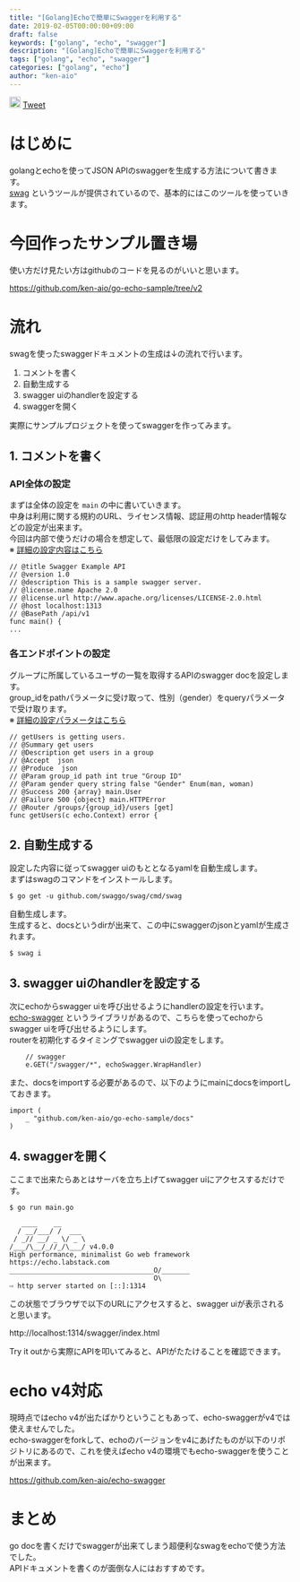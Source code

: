 ```yaml
---
title: "[Golang]Echoで簡単にSwaggerを利用する"
date: 2019-02-05T00:00:00+09:00
draft: false
keywords: ["golang", "echo", "swagger"]
description: "[Golang]Echoで簡単にSwaggerを利用する"
tags: ["golang", "echo", "swagger"]
categories: ["golang", "echo"]
author: "ken-aio"
---
```


<a href="http://b.hatena.ne.jp/entry/" class="hatena-bookmark-button" data-hatena-bookmark-layout="vertical-normal" data-hatena-bookmark-lang="ja" title="このエントリーをはてなブックマークに追加"><img src="https://b.st-hatena.com/images/entry-button/button-only@2x.png" alt="このエントリーをはてなブックマークに追加" width="20" height="20" style="border: none;" /></a><script type="text/javascript" src="https://b.st-hatena.com/js/bookmark_button.js" charset="utf-8" async="async"></script>
<a href="https://twitter.com/share?ref_src=twsrc%5Etfw" class="twitter-share-button" data-show-count="false">Tweet</a><script async src="https://platform.twitter.com/widgets.js" charset="utf-8"></script>

# はじめに
golangとechoを使ってJSON APIのswaggerを生成する方法について書きます。  
[swag](https://github.com/swaggo/swag) というツールが提供されているので、基本的にはこのツールを使っていきます。  

# 今回作ったサンプル置き場
使い方だけ見たい方はgithubのコードを見るのがいいと思います。  

https://github.com/ken-aio/go-echo-sample/tree/v2

# 流れ
swagを使ったswaggerドキュメントの生成は↓の流れで行います。  

1. コメントを書く
2. 自動生成する
3. swagger uiのhandlerを設定する
4. swaggerを開く

実際にサンプルプロジェクトを使ってswaggerを作ってみます。  

## 1. コメントを書く
### API全体の設定
まずは全体の設定を `main` の中に書いていきます。  
中身は利用に関する規約のURL、ライセンス情報、認証用のhttp header情報などの設定が出来ます。  
今回は内部で使うだけの場合を想定して、最低限の設定だけをしてみます。  
※ [詳細の設定内容はこちら](https://github.com/swaggo/swag#general-api-info)
```
// @title Swagger Example API
// @version 1.0
// @description This is a sample swagger server.
// @license.name Apache 2.0
// @license.url http://www.apache.org/licenses/LICENSE-2.0.html
// @host localhost:1313
// @BasePath /api/v1
func main() {
...
```

### 各エンドポイントの設定
グループに所属しているユーザの一覧を取得するAPIのswagger docを設定します。  
group_idをpathパラメータに受け取って、性別（gender）をqueryパラメータで受け取ります。  
※ [詳細の設定パラメータはこちら](https://github.com/swaggo/swag#api-operation)

```
// getUsers is getting users.
// @Summary get users
// @Description get users in a group
// @Accept  json
// @Produce  json
// @Param group_id path int true "Group ID"
// @Param gender query string false "Gender" Enum(man, woman)
// @Success 200 {array} main.User
// @Failure 500 {object} main.HTTPError
// @Router /groups/{group_id}/users [get]
func getUsers(c echo.Context) error {
```

## 2. 自動生成する
設定した内容に従ってswagger uiのもととなるyamlを自動生成します。  
まずはswagのコマンドをインストールします。  

```
$ go get -u github.com/swaggo/swag/cmd/swag
```

自動生成します。  
生成すると、docsというdirが出来て、この中にswaggerのjsonとyamlが生成されます。  
```
$ swag i
```

## 3. swagger uiのhandlerを設定する
次にechoからswagger uiを呼び出せるようにhandlerの設定を行います。  
[echo-swagger](https://github.com/swaggo/echo-swagger) というライブラリがあるので、こちらを使ってechoからswagger uiを呼び出せるようにします。  
routerを初期化するタイミングでswagger uiの設定をします。  
```
	// swagger
	e.GET("/swagger/*", echoSwagger.WrapHandler)
```

また、docsをimportする必要があるので、以下のようにmainにdocsをimportしておきます。  
```
import (
	_ "github.com/ken-aio/go-echo-sample/docs"
)
```

## 4. swaggerを開く
ここまで出来たらあとはサーバを立ち上げてswagger uiにアクセスするだけです。  
```
$ go run main.go

   ____    __
  / __/___/ /  ___
 / _// __/ _ \/ _ \
/___/\__/_//_/\___/ v4.0.0
High performance, minimalist Go web framework
https://echo.labstack.com
____________________________________O/_______
                                    O\
⇨ http server started on [::]:1314
```

この状態でブラウザで以下のURLにアクセスすると、swagger uiが表示されると思います。  

http://localhost:1314/swagger/index.html

Try it outから実際にAPIを叩いてみると、APIがたたけることを確認できます。  

# echo v4対応
現時点ではecho v4が出たばかりということもあって、echo-swaggerがv4では使えませんでした。  
echo-swaggerをforkして、echoのバージョンをv4にあげたものが以下のリポジトリにあるので、これを使えばecho v4の環境でもecho-swaggerを使うことが出来ます。  

https://github.com/ken-aio/echo-swagger

# まとめ
go docを書くだけでswaggerが出来てしまう超便利なswagをechoで使う方法でした。  
APIドキュメントを書くのが面倒な人にはおすすめです。  
